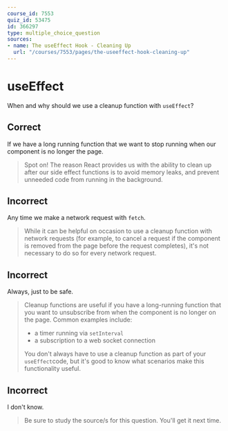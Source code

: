 ```yaml
---
course_id: 7553
quiz_id: 53475
id: 366297
type: multiple_choice_question
sources:
- name: The useEffect Hook - Cleaning Up
  url: "/courses/7553/pages/the-useeffect-hook-cleaning-up"
---
```


# useEffect

When and why should we use a cleanup function with `useEffect`?

## Correct

If we have a long running function that we want to stop running when our
component is no longer the page.

> Spot on! The reason React provides us with the ability to clean up after our
> side effect functions is to avoid memory leaks, and prevent unneeded code from
> running in the background.

## Incorrect

Any time we make a network request with `fetch`.

> While it can be helpful on occasion to use a cleanup function with network
> requests (for example, to cancel a request if the component is removed from the
> page before the request completes), it's not necessary to do so for every
> network request.

## Incorrect

Always, just to be safe.

> Cleanup functions are useful if you have a long-running function that you want
> to unsubscribe from when the component is no longer on the page. Common examples
> include:
> 
> - a timer running via `setInterval`
> - a subscription to a web socket connection
> 
> You don't always have to use a cleanup function as part of your `useEffect`code,
> but it's good to know what scenarios make this functionality useful.

## Incorrect

I don't know.

> Be sure to study the source/s for this question. You'll get it next time.
